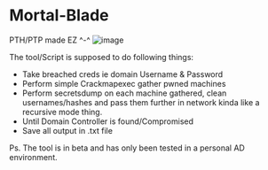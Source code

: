 # Mortal-Blade
PTH/PTP made EZ ^-^
![image](https://github.com/user-attachments/assets/118c0fed-f48d-4ff2-9ad5-7ca809b0e04b)

The tool/Script is supposed to do following things:
- Take breached creds ie domain Username & Password
- Perform simple Crackmapexec gather pwned machines
- Perform secretsdump on each machine gathered, clean usernames/hashes and pass them further in network kinda like a recursive mode thing.
- Until Domain Controller is found/Compromised
- Save all output in .txt file

Ps. The tool is in beta and has only been tested in a personal AD environment.



